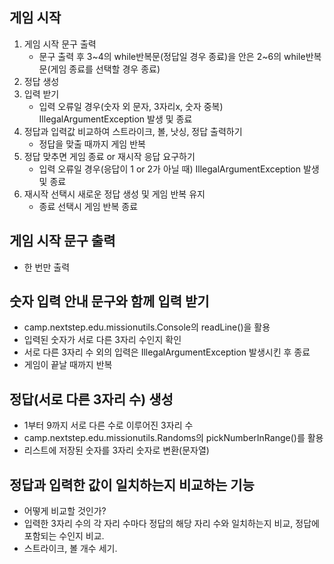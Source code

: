 ## 게임 시작

1. 게임 시작 문구 출력
    - 문구 출력 후 3~4의 while반복문(정답일 경우 종료)을 안은 2~6의 while반복문(게임 종료를 선택할 경우 종료)
2. 정답 생성
3. 입력 받기
    - 입력 오류일 경우(숫자 외 문자, 3자리x, 숫자 중복) IllegalArgumentException 발생 및 종료
4. 정답과 입력값 비교하여 스트라이크, 볼, 낫싱, 정답 출력하기
    - 정답을 맞출 때까지 게임 반복
5. 정답 맞추면 게임 종료 or 재시작 응답 요구하기
    - 입력 오류일 경우(응답이 1 or 2가 아닐 때) IllegalArgumentException 발생 및 종료
6. 재시작 선택시 새로운 정답 생성 및 게임 반복 유지
    - 종료 선택시 게임 반복 종료

## 게임 시작 문구 출력

- 한 번만 출력

## 숫자 입력 안내 문구와 함께 입력 받기

- camp.nextstep.edu.missionutils.Console의 readLine()을 활용
- 입력된 숫자가 서로 다른 3자리 수인지 확인
- 서로 다른 3자리 수 외의 입력은 IllegalArgumentException 발생시킨 후 종료
- 게임이 끝날 때까지 반복

## 정답(서로 다른 3자리 수) 생성

- 1부터 9까지 서로 다른 수로 이루어진 3자리 수
- camp.nextstep.edu.missionutils.Randoms의 pickNumberInRange()를 활용
- 리스트에 저장된 숫자를 3자리 숫자로 변환(문자열)

## 정답과 입력한 값이 일치하는지 비교하는 기능

- 어떻게 비교할 것인가?
- 입력한 3자리 수의 각 자리 수마다 정답의 해당 자리 수와 일치하는지 비교, 정답에 포함되는 수인지 비교.
- 스트라이크, 볼 개수 세기.

